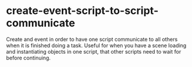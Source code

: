 # create-event-script-to-script-communicate
Create and event in order to have one script communicate to all others when it is finished doing a task. Useful for when you have a scene loading and instantiating objects in one script, that other scripts need to wait for before continuing. 
